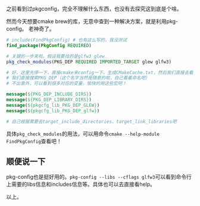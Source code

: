 之前看到过pkgconfig，完全不理解什么东西，也没有去探究这到底是个啥。

然而今天想要cmake brew的库，无意中查到一种解决方案，就是利用pkg-config。
老神奇了。

```cmake
# include(FindPkgConfig) # 也有这么写的，我没测试
find_package(PkgConfig REQUIRED) 

# 关键的一步来啦。假设我要找的是glfw3 glew
pkg_check_modules(PKG_DEP REQUIRED IMPORTED_TARGET glew glfw3)

# 好，这里先停一下，直接cmake来config一下，生成CMakeCache.txt，然后我们直接去看这个文件的内容；
# 我们直接搜索PKG_DEP（这个名字当然是随意的啦，自己看着命名吧）
# 不出意外，可以看到很多对应的变量，愉快的用这些宏吧！

message(${PKG_DEP_INCLUDE_DIRS})
message(${PKG_DEP_LIBRARY_DIRS})
message(${pkgcfg_lib_PKG_DEP_GLEW})
message(${pkgcfg_lib_PKG_DEP_glfw})

# 自己根据需要去target_include_directories、target_link_libraries吧

```

具体`pkg_check_modules`的用法，可以用命令`cmake --help-module FindPkgConfig`查看吧！

## 顺便说一下
pkg-config也是挺好用的。`pkg-config --libs --cflags glfw3`可以看到命令行上需要的libs信息和includes信息等。具体也可以去直接看help。

以上。